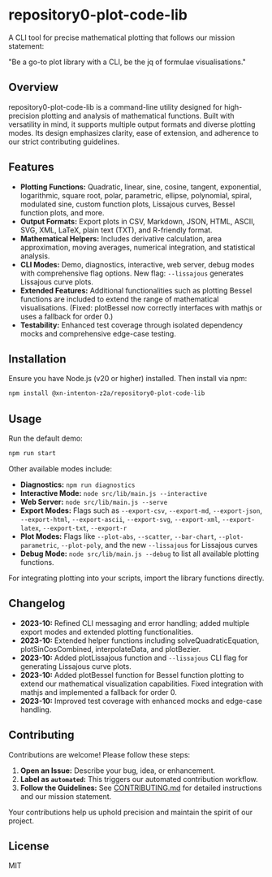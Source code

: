 # repository0-plot-code-lib

A CLI tool for precise mathematical plotting that follows our mission statement:

"Be a go-to plot library with a CLI, be the jq of formulae visualisations."

## Overview

repository0-plot-code-lib is a command-line utility designed for high-precision plotting and analysis of mathematical functions. Built with versatility in mind, it supports multiple output formats and diverse plotting modes. Its design emphasizes clarity, ease of extension, and adherence to our strict contributing guidelines.

## Features

- **Plotting Functions:** Quadratic, linear, sine, cosine, tangent, exponential, logarithmic, square root, polar, parametric, ellipse, polynomial, spiral, modulated sine, custom function plots, Lissajous curves, Bessel function plots, and more.
- **Output Formats:** Export plots in CSV, Markdown, JSON, HTML, ASCII, SVG, XML, LaTeX, plain text (TXT), and R-friendly format.
- **Mathematical Helpers:** Includes derivative calculation, area approximation, moving averages, numerical integration, and statistical analysis.
- **CLI Modes:** Demo, diagnostics, interactive, web server, debug modes with comprehensive flag options. New flag: `--lissajous` generates Lissajous curve plots.
- **Extended Features:** Additional functionalities such as plotting Bessel functions are included to extend the range of mathematical visualisations. (Fixed: plotBessel now correctly interfaces with mathjs or uses a fallback for order 0.)
- **Testability:** Enhanced test coverage through isolated dependency mocks and comprehensive edge-case testing.

## Installation

Ensure you have Node.js (v20 or higher) installed. Then install via npm:

```bash
npm install @xn-intenton-z2a/repository0-plot-code-lib
```

## Usage

Run the default demo:

```bash
npm run start
```

Other available modes include:

- **Diagnostics:** `npm run diagnostics`
- **Interactive Mode:** `node src/lib/main.js --interactive`
- **Web Server:** `node src/lib/main.js --serve`
- **Export Modes:** Flags such as `--export-csv`, `--export-md`, `--export-json`, `--export-html`, `--export-ascii`, `--export-svg`, `--export-xml`, `--export-latex`, `--export-txt`, `--export-r`
- **Plot Modes:** Flags like `--plot-abs`, `--scatter`, `--bar-chart`, `--plot-parametric`, `--plot-poly`, and the new `--lissajous` for Lissajous curves
- **Debug Mode:** `node src/lib/main.js --debug` to list all available plotting functions.

For integrating plotting into your scripts, import the library functions directly.

## Changelog

- **2023-10:** Refined CLI messaging and error handling; added multiple export modes and extended plotting functionalities.
- **2023-10:** Extended helper functions including solveQuadraticEquation, plotSinCosCombined, interpolateData, and plotBezier.
- **2023-10:** Added plotLissajous function and `--lissajous` CLI flag for generating Lissajous curve plots.
- **2023-10:** Added plotBessel function for Bessel function plotting to extend our mathematical visualization capabilities. Fixed integration with mathjs and implemented a fallback for order 0.
- **2023-10:** Improved test coverage with enhanced mocks and edge-case handling.

## Contributing

Contributions are welcome! Please follow these steps:

1. **Open an Issue:** Describe your bug, idea, or enhancement.
2. **Label as `automated`:** This triggers our automated contribution workflow.
3. **Follow the Guidelines:** See [CONTRIBUTING.md](./CONTRIBUTING.md) for detailed instructions and our mission statement.

Your contributions help us uphold precision and maintain the spirit of our project.

## License

MIT
